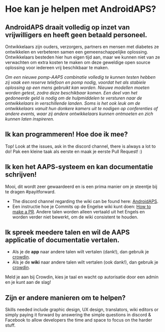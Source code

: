 # Hoe kan je helpen met AndroidAPS?

## AndroidAPS draait volledig op inzet van vrijwilligers en heeft geen betaald personeel.

Ontwikkelaars zijn ouders, verzorgers, partners en mensen met diabetes ze ontwikkelen en verbeteren samen een gemeenschappelijke oplossing. Ontwikkelaars besteden hier hun eigen tijd aan, maar we kunnen niet van ze verwachten om extra kosten te maken om deze geweldige open source oplossing voor iedereen vrij beschikbaar te maken.

*Om een nieuwe pomp-AAPS combinatie volledig te kunnen testen hebben zij vaak een reserve telefoon en pomp nodig, voordat het als stabiele oplossing op een mens gebruikt kan worden. Nieuwe modellen moeten worden getest, zodra deze beschikbaar komen. Een deel van het gedoneerde geld is nodig om de hulpmiddelen te versturen naar de ontwikkelaars in verschillende landen. Soms is het ook leuk om de ontwikkelaars vanuit hun donkere kamers uit te nodigen op conferenties of andere events, waar zij andere ontwikkelaars kunnen ontmoeten en zich kunnen laten inspireren.*

## Ik kan programmeren! Hoe doe ik mee?

Top! Look at the issues, ask in the discord channel, there is always a lot to do! Pak een kleine taak als eerste en maak je eerste Pull Request! :)

## Ik ken het AAPS-systeem en kan documentatie schrijven!

Mooi, dit wordt zeer gewaardeerd en is een prima manier om je steentje bij te dragen #payitforward.

* The discord channel regarding the wiki can be found here: [AndroidAPS](https://discord.gg/4fQUWHZ4Mw). 
* Een instructie hoe je Commits op de Engelse wiki kunt doen: [How to make a PR](../make-a-PR.md). Andere talen worden alleen vertaald uit het Engels en worden verder niet bewerkt, om de wiki consistent te houden.

## Ik spreek meedere talen en wil de AAPS applicatie of documentatie vertalen.

* Als je de **app** naar andere talen wilt vertalen (dank!), dan gebruik je [crowdin](https://crowdin.com/project/androidaps).
* Als je de **wiki** naar andere talen wilt vertalen (ook dank!), dan gebruik je [crowdin](https://crowdin.com/project/androidapsdocs). 

Meld je aan bij Crowdin, kies je taal en wacht op autorisatie door een admin en je kunt aan de slag!

## Zijn er andere manieren om te helpen?

Skills needed include graphic design, UX design, translators, wiki editors or simply paying it forward by answering the simple questions in discord & Facebook to allow developers the time and space to focus on the harder stuff.